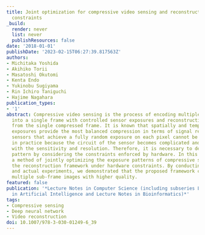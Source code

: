 ```yaml
---
title: Joint optimization for compressive video sensing and reconstruction under hardware
  constraints
_build:
  render: never
  list: never
  publishResources: false
date: '2018-01-01'
publishDate: '2023-02-15T06:27:39.817563Z'
authors:
- Michitaka Yoshida
- Akihiko Torii
- Masatoshi Okutomi
- Kenta Endo
- Yukinobu Sugiyama
- Rin Ichiro Taniguchi
- Hajime Nagahara
publication_types:
- '1'
abstract: Compressive video sensing is the process of encoding multiple sub-frames
  into a single frame with controlled sensor exposures and reconstructing the sub-frames
  from the single compressed frame. It is known that spatially and temporally random
  exposures provide the most balanced compression in terms of signal recovery. However,
  sensors that achieve a fully random exposure on each pixel cannot be easily realized
  in practice because the circuit of the sensor becomes complicated and incompatible
  with the sensitivity and resolution. Therefore, it is necessary to design an exposure
  pattern by considering the constraints enforced by hardware. In this paper, we propose
  a method of jointly optimizing the exposure patterns of compressive sensing and
  the reconstruction framework under hardware constraints. By conducting a simulation
  and actual experiments, we demonstrated that the proposed framework can reconstruct
  multiple sub-frame images with higher quality.
featured: false
publication: '*Lecture Notes in Computer Science (including subseries Lecture Notes
  in Artificial Intelligence and Lecture Notes in Bioinformatics)*'
tags:
- Compressive sensing
- Deep neural network
- Video reconstruction
doi: 10.1007/978-3-030-01249-6_39
---
```


